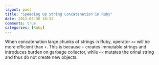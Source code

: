```yaml
---
layout: post
title: "Speeding Up String Concatenation in Ruby"
date: 2012-03-30 16:31
comments: true
categories: [Ruby]
---
```

When concatenation large chunks of strings in Ruby, operator `<<` will be more efficient than `+`. This is because `+` creates immutable strings and introduces burden on garbage collector, while `<<` mutates the orinal string and thus do not create new objects.
